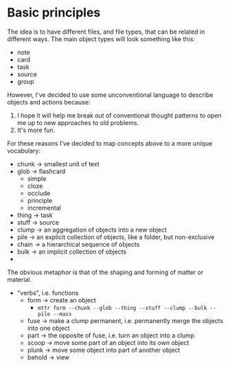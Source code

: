 # Basic principles

The idea is to have different files, and file types, that can
be related in different ways. The main object types will look something
like this:

- note
- card
- task
- source
- group

However, I've decided to use some unconventional language to
describe objects and actions because:

1. I hope it will help me break out of conventional thought patterns to open
me up to new approaches to old problems.
2. It's more fun.

For these reasons I've decided to map concepts above to a
more unique vocabulary:

- chunk → smallest unit of text
- glob  → flashcard
  - simple
  - cloze
  - occlude
  - principle
  - incremental
- thing → task
- stuff → source
- clump → an aggregation of objects into a new object
- pile  → an explicit collection of objects, like  a folder, but non-exclusive
- chain → a hierarchical sequence of objects
- bulk  → an implicit collection of objects
- 

The obvious metaphor is that of the shaping and forming of matter or
material.

- "verbs", i.e. functions
  - form   → create an object
    - `mttr form --chunk --glob --thing --stuff --clump --bulk --pile --mass`
  - fuse   → make a clump permanent, i.e. permanently merge the objects into
  one object
  - part   → the opposite of fuse, i.e. turn an object into a clump
  - scoop  → move some part of an object into its own object
  - plunk  → move some object into part of another object
  - behold → view 


